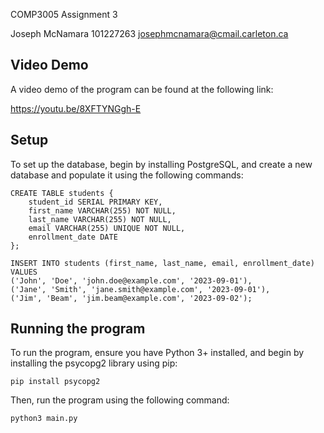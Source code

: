 COMP3005 Assignment 3

Joseph McNamara
101227263
josephmcnamara@cmail.carleton.ca

## Video Demo

A video demo of the program can be found at the following link:

https://youtu.be/8XFTYNGgh-E

## Setup

To set up the database, begin by installing PostgreSQL, and create a new database and populate it using the following commands:

```
CREATE TABLE students {
	student_id SERIAL PRIMARY KEY,
	first_name VARCHAR(255) NOT NULL,
	last_name VARCHAR(255) NOT NULL,
	email VARCHAR(255) UNIQUE NOT NULL,
	enrollment_date DATE
};

INSERT INTO students (first_name, last_name, email, enrollment_date) VALUES
('John', 'Doe', 'john.doe@example.com', '2023-09-01'),
('Jane', 'Smith', 'jane.smith@example.com', '2023-09-01'),
('Jim', 'Beam', 'jim.beam@example.com', '2023-09-02');
```

## Running the program

To run the program, ensure you have Python 3+ installed, and begin by installing the psycopg2 library using pip:

```pip install psycopg2```

Then, run the program using the following command:

```python3 main.py```